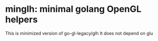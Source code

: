 minglh: minimal golang OpenGL helpers
==========================

This is minimized version of go-gl-legacy/glh
It does not depend on glu
